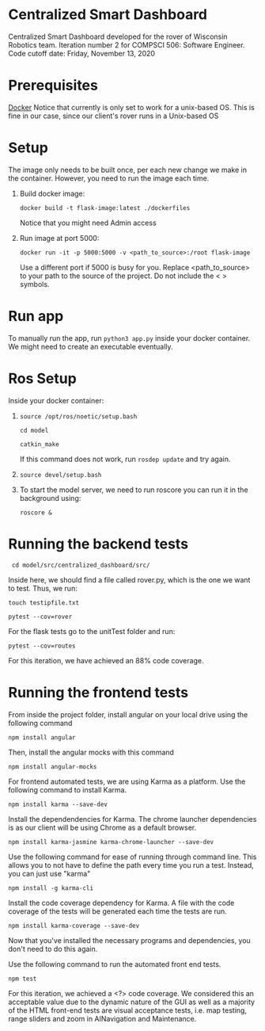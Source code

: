 # Centralized Smart Dashboard
Centralized Smart Dashboard developed for the rover of Wisconsin Robotics team. 
Iteration number 2 for COMPSCI 506: Software Engineer. 
Code cutoff date: Friday, November 13, 2020

# Prerequisites
[Docker](https://docs.docker.com/get-started)
Notice that currently is only set to work for a unix-based OS. This is fine in our case, since our client's rover runs in a Unix-based OS

# Setup 
The image only needs to be built once, per each new change we make in the container. However, you need to run the image each time.
<ol>
<li> Build docker image: 

```
docker build -t flask-image:latest ./dockerfiles
```
Notice that you might need Admin access
<li> Run image at port 5000:

```
docker run -it -p 5000:5000 -v <path_to_source>:/root flask-image
```
Use a different port if 5000 is busy for you. Replace <path_to_source> to your path to the source of the project. Do not include the < > symbols.

</ol>

# Run app

To manually run the app, run ``` python3 app.py ``` inside your docker container. We might need to create an executable eventually. 

# Ros Setup

Inside your docker container: 

<ol>
<li>

```
source /opt/ros/noetic/setup.bash
```

```
cd model
```
  
```
catkin_make
```
If this command does not work, run ```rosdep update``` and try again.
<li> 

```
source devel/setup.bash
```

<li>
To start the model server, we need to run roscore you can run it in the background using:

```
roscore &
```
</ol>

# Running the backend tests
```
 cd model/src/centralized_dashboard/src/
```

Inside here, we should find a file called rover.py, which is the one we want to test. Thus, we run:
```
touch testipfile.txt
```
```
pytest --cov=rover
```

For the flask tests go to the unitTest folder and run:

```
pytest --cov=routes
```

For this iteration, we have achieved an 88% code coverage. 
</li>


  
# Running the frontend tests
From inside the project folder, install angular on your local drive using the following command
```
npm install angular

```
Then, install the angular mocks with this command
```
npm install angular-mocks

```
For frontend automated tests, we are using Karma as a platform. Use the following command to install Karma.
```
npm install karma --save-dev

```
Install the dependendencies for Karma. The chrome launcher dependencies is as our client will be using Chrome as a default browser.
```
npm install karma-jasmine karma-chrome-launcher --save-dev

```
Use the following command for ease of running through command line. This allows you to not have to define the path every time you run a test. Instead, you can just use "karma"
```
npm install -g karma-cli

```
Install the code coverage dependency for Karma. A file with the code coverage of the tests will be generated each time the tests are run.
```
npm install karma-coverage --save-dev

```
Now that you've installed the necessary programs and dependencies, you don't need to do this again.


Use the following command to run the automated front end tests.
```
npm test
```

For this iteration, we achieved a <?> code coverage. We considered this an acceptable value due to the dynamic nature of the GUI as well as a majority of the HTML front-end tests are visual acceptance tests, i.e. map testing, range sliders and zoom in AINavigation and Maintenance.

</li>

</ol>
